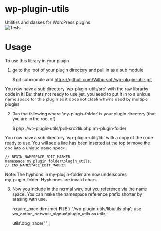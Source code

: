 # wp-plugin-utils
Utilities and classes for WordPress plugins \
![Tests](https://github.com/Wilbursoft/wp-plugin-utils/workflows/Tests/badge.svg)

# Usage

To use this library in your plugin

1) go to the root of your plugin directory and pull in as a sub module 

    $ git submodule add https://github.com/Wilbursoft/wp-plugin-utils.git
    
You now have a sub directory 'wp-plugin-utils/src' with the raw librarby code in it!
But thats not ready to use yet, you need to put it in to a unique name space for this plugin so 
it does not clash whwne used by multiple plugins 

2) Run the following where 'my-plugin-folder' is your plugin directory (that you are in the root of) 

    $ php ./wp-plugin-utils/pull-src2lib.php my-plugin-folder

You now have a sub directory 'wp-plugin-utils/lib' with a copy of the code ready to use. 
You will see a line has been inserted at the top to move the coe into a unique name space .

    // BEGIN_NAMESPACE_EDIT_MARKER
    namespace my_plugin_folder\plugin_utils; 
    // END_NAMESPACE_EDIT_MARKER

Note: The hyphons in my-plugin-folder are now underscores my_plugin_folder. Hyphiones are invalid chars. 

3) Now you include in the normal way, but you reference via the name space. 
You can make the namespace reference prefix shorter by aliasing with use.

    require_once dirname( __FILE__ ) .'/wp-plugin-utils/lib/utils.php';
    use wp_action_network_signup\plugin_utils as utils;
    
    utils\dbg_trace("");
